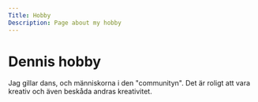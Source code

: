 ```yaml
---
Title: Hobby
Description: Page about my hobby
---
```


Dennis hobby
==================

Jag gillar dans, och människorna i den "communityn". Det är roligt att vara kreativ och även beskåda andras kreativitet.
